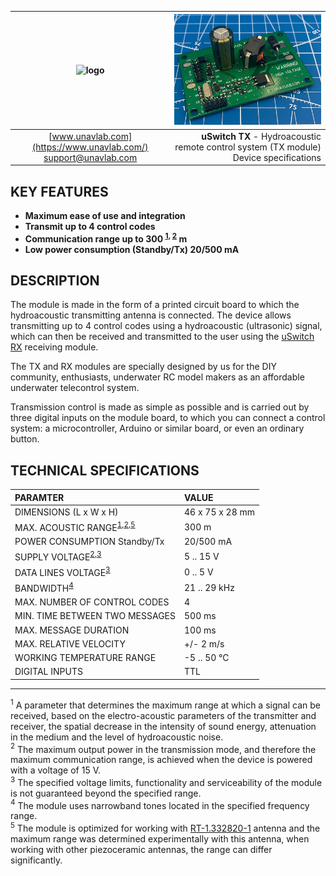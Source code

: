| ![logo](https://ucnl.github.io/documentation/sm_logo.png) | ![pic](uSwitch_TX.png) |
| :---: | ---: |
| [www.unavlab.com](https://www.unavlab.com/) <br/> [support@unavlab.com](mailto:support@unavlab.com) | **uSwitch TX** - Hydroacoustic remote control system (TX module) <br/> Device specifications |

## KEY FEATURES

* **Maximum ease of use and integration**
* **Transmit up to 4 control codes**
* **Communication range up to 300 <sup>[1](#footnote1), [2](#footnote2)</sup> m**
* **Low power consumption (Standby/Tx) 20/500 mA**


## DESCRIPTION
The module is made in the form of a printed circuit board to which the hydroacoustic transmitting antenna is connected. The device allows transmitting up to 4 control codes using a hydroacoustic (ultrasonic) signal, which can then be received and transmitted to the user using the [uSwitch RX](uSwitch_RX_Specification_ru) receiving module.

The TX and RX modules are specially designed by us for the DIY community, enthusiasts, underwater RC model makers as an affordable underwater telecontrol system.

Transmission control is made as simple as possible and is carried out by three digital inputs on the module board, to which you can connect a control system: a microcontroller, Arduino or similar board, or even an ordinary button.  

<div style="page-break-after: always;"></div>

## TECHNICAL SPECIFICATIONS

| PARAMTER | VALUE |
| :--- | :--- |
| DIMENSIONS (L х W х H) | 46 x 75 х 28 mm |
| MAX. ACOUSTIC RANGE<sup>[1](#footnote1),[2](#footnote2),[5](#footnote5)</sup> | 300 m |
| POWER CONSUMPTION Standby/Tx | 20/500 mA |
| SUPPLY VOLTAGE<sup>[2](#footnote2),[3](#footnote3)</sup> | 5 .. 15 V |
| DATA LINES VOLTAGE<sup>[3](#footnote3)</sup> | 0 .. 5 V |
| BANDWIDTH<sup>[4](#footnote4)</sup> | 21 .. 29 kHz |
| MAX. NUMBER OF CONTROL CODES | 4 |
| MIN. TIME BETWEEN TWO MESSAGES | 500 ms |
| MAX. MESSAGE DURATION | 100 ms |
| MAX. RELATIVE VELOCITY | +/- 2 m/s |
| WORKING TEMPERATURE RANGE | -5 .. 50 °C |
| DIGITAL INPUTS | TTL |

________________
<a name="footnote1"><sup>1</sup></a> A parameter that determines the maximum range at which a signal can be received, based on the electro-acoustic parameters of the transmitter and receiver, the spatial decrease in the intensity of sound energy, attenuation in the medium and the level of hydroacoustic noise.  
<a name="footnote2"><sup>2</sup></a> The maximum output power in the transmission mode, and therefore the maximum communication range, is achieved when the device is powered with a voltage of 15 V.  
<a name="footnote3"><sup>3</sup></a> The specified voltage limits, functionality and serviceability of the module is not guaranteed beyond the specified range.  
<a name="footnote4"><sup>4</sup></a> The module uses narrowband tones located in the specified frequency range.  
<a name="footnote5"><sup>5</sup></a> The module is optimized for working with [RT-1.332820-1](https://docs.unavlab.com/documentation/EN/Transducers/RT_1_332820_1_Specification_en.html) antenna and the maximum range was determined experimentally with this antenna, when working with other piezoceramic antennas, the range can differ significantly.  
 
